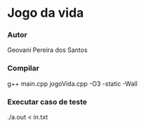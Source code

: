 <h1>Jogo da vida</h1>
<h3>Autor</h3>
Geovani Pereira dos Santos

<h3>Compilar</h3>
g++ main.cpp jogoVida.cpp -O3 -static -Wall

<h3>Executar caso de teste</h3>
./a.out < in.txt

